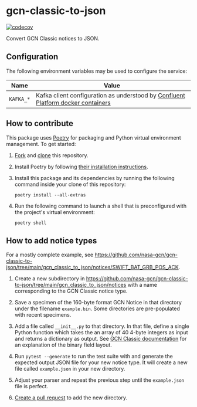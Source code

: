 # gcn-classic-to-json

[![codecov](https://codecov.io/gh/nasa-gcn/gcn-classic-to-json/graph/badge.svg?token=nek42MSXHM)](https://codecov.io/gh/nasa-gcn/gcn-classic-to-json)

Convert GCN Classic notices to JSON.

## Configuration

The following environment variables may be used to configure the service:

| Name                 | Value                                                                              |
| -------------------- | ---------------------------------------------------------------------------------- |
| `KAFKA_*`            | Kafka client configuration as understood by [Confluent Platform docker containers] |

[Confluent Platform docker containers]: https://docs.confluent.io/platform/current/installation/docker/config-reference.html

## How to contribute

This package uses [Poetry](https://python-poetry.org) for packaging and Python virtual environment management. To get started:

1.  [Fork](https://docs.github.com/en/pull-requests/collaborating-with-pull-requests/working-with-forks/fork-a-repo) and [clone](https://docs.github.com/en/pull-requests/collaborating-with-pull-requests/working-with-forks/fork-a-repo#cloning-your-forked-repository) this repository.

2.  Install Poetry by following [their installation instructions](https://python-poetry.org/docs/#installation).

3.  Install this package and its dependencies by running the following command inside your clone of this repository:

        poetry install --all-extras

4.  Run the following command to launch a shell that is preconfigured with the project's virtual environment:

        poetry shell

## How to add notice types

For a mostly complete example, see https://github.com/nasa-gcn/gcn-classic-to-json/tree/main/gcn_classic_to_json/notices/SWIFT_BAT_GRB_POS_ACK.

1.  Create a new subdirectory in https://github.com/nasa-gcn/gcn-classic-to-json/tree/main/gcn_classic_to_json/notices with a name corresponding to the GCN Classic notice type.

2.  Save a specimen of the 160-byte format GCN Notice in that directory under the filename `example.bin`. Some directories are pre-populated with recent specimens.

3.  Add a file called `__init__.py` to that directory. In that file, define a single Python function which takes the an array of 40 4-byte integers as input and returns a dictionary as output. See [GCN Classic documentation](https://gcn.gsfc.nasa.gov/sock_pkt_def_doc.html) for an explanation of the binary field layout.

4.  Run `pytest --generate` to run the test suite with and generate the expected output JSON file for your new notice type. It will create a new file called `example.json` in your new directory.

5.  Adjust your parser and repeat the previous step until the `example.json` file is perfect.

6.  [Create a pull request](https://docs.github.com/en/pull-requests/collaborating-with-pull-requests/proposing-changes-to-your-work-with-pull-requests/creating-a-pull-request) to add the new directory.
